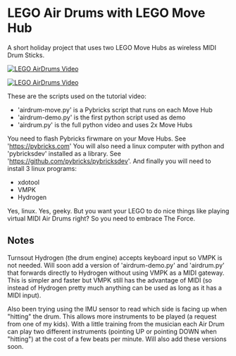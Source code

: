 # LEGO Air Drums with LEGO Move Hub

A short holiday project that uses two LEGO Move Hubs as wireless MIDI Drum Sticks.

[![LEGO AirDrums Video](https://img.youtube.com/vi/bZcKz5frq9k/0.jpg)](https://www.youtube.com/watch?v=bZcKz5frq9k)

[![LEGO AirDrums Video](https://img.youtube.com/vi/3BFpTzSQscc/hqdefault.jpg)](https://www.youtube.com/watch?v=3BFpTzSQscc)

These are the scripts used on the tutorial video:
- 'airdrum-move.py' is a Pybricks script that runs on each Move Hub
- 'airdrum-demo.py' is the first python script used as demo
- 'airdrum.py' is the full python video and uses 2x Move Hubs

You need to flash Pybricks firwmare on your Move Hubs. See 'https://pybricks.com'
You will also need a linux computer with python and 'pybricksdev' installed as a library. See 'https://github.com/pybricks/pybricksdev'.
And finally you will need to install 3 linux programs:
- xdotool
- VMPK
- Hydrogen

Yes, linux. Yes, geeky. But you want your LEGO to do nice things like playing virtual MIDI Air Drums right? So you need to embrace The Force.

## Notes

Turnsout Hydrogen (the drum engine) accepts keyboard input so VMPK is not needed. Will soon add a version of 'airdrum-demo.py' and 'airdrum.py'
that forwards directly to Hydrogen without using VMPK as a MIDI gateway. This is simpler and faster but VMPK still has the advantage of MIDI
(so instead of Hydrogen pretty much anything can be used as long as it has a MIDI input).

Also been trying using the IMU sensor to read which side is facing up when "hitting" the drum. This allows more instruments to be played (a
request from one of my kids). With a little training from the musician each Air Drum can play two different instruments (pointing UP or
pointing DOWN when "hitting") at the cost of a few beats per minute. Will also add these versions soon.
